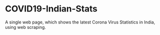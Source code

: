 # COVID19-Indian-Stats
A single web page, which shows the latest Corona Virus Statistics in India, using web scraping.
